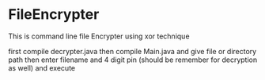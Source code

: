 # FileEncrypter
This is command line file Encrypter using xor technique


first compile decrypter.java
then compile Main.java
and give file or directory path
then enter filename
and 4 digit pin (should be remember for decryption as well)
and execute
